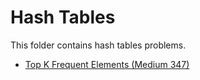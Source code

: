 # Hash Tables

This folder contains hash tables problems.

* [Top K Frequent Elements (Medium 347)](/Hashtables/kel)
